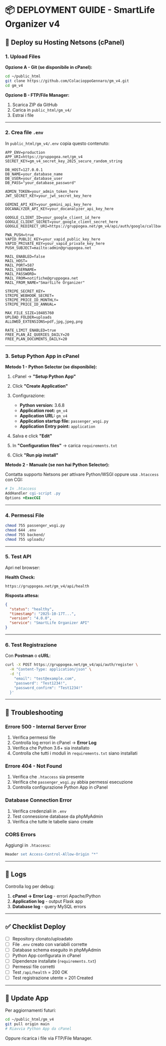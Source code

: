 # 📦 DEPLOYMENT GUIDE - SmartLife Organizer v4

## 🚀 Deploy su Hosting Netsons (cPanel)

### **1. Upload Files**

**Opzione A - Git (se disponibile in cPanel):**
```bash
cd ~/public_html
git clone https://github.com/ColacioppoGennaro/gm_v4.git
cd gm_v4
```

**Opzione B - FTP/File Manager:**
1. Scarica ZIP da GitHub
2. Carica in `public_html/gm_v4/`
3. Estrai i file

---

### **2. Crea file `.env`**

In `public_html/gm_v4/.env` copia questo contenuto:

```env
APP_ENV=production
APP_URI=https://gruppogea.net/gm_v4
SECRET_KEY=gm_v4_secret_key_2025_secure_random_string

DB_HOST=127.0.0.1
DB_NAME=your_database_name
DB_USER=your_database_user
DB_PASS="your_database_password"

ADMIN_TOKEN=your_admin_token_here
JWT_SECRET_KEY=your_jwt_secret_key_here

GEMINI_API_KEY=your_gemini_api_key_here
DOCANALYZER_API_KEY=your_docanalyzer_api_key_here

GOOGLE_CLIENT_ID=your_google_client_id_here
GOOGLE_CLIENT_SECRET=your_google_client_secret_here
GOOGLE_REDIRECT_URI=https://gruppogea.net/gm_v4/api/auth/google/callback

PWA_PUSH=true
VAPID_PUBLIC_KEY=your_vapid_public_key_here
VAPID_PRIVATE_KEY=your_vapid_private_key_here
PUSH_SUBJECT=mailto:admin@gruppogea.net

MAIL_ENABLED=false
MAIL_HOST=
MAIL_PORT=587
MAIL_USERNAME=
MAIL_PASSWORD=
MAIL_FROM=notifiche@gruppogea.net
MAIL_FROM_NAME="SmartLife Organizer"

STRIPE_SECRET_KEY=
STRIPE_WEBHOOK_SECRET=
STRIPE_PRICE_ID_MONTHLY=
STRIPE_PRICE_ID_ANNUAL=

MAX_FILE_SIZE=10485760
UPLOAD_FOLDER=uploads
ALLOWED_EXTENSIONS=pdf,jpg,jpeg,png

RATE_LIMIT_ENABLED=true
FREE_PLAN_AI_QUERIES_DAILY=20
FREE_PLAN_DOCUMENTS_DAILY=20
```

---

### **3. Setup Python App in cPanel**

**Metodo 1 - Python Selector (se disponibile):**

1. cPanel → **"Setup Python App"**
2. Click **"Create Application"**
3. Configurazione:
   - **Python version:** 3.6.8
   - **Application root:** `gm_v4`
   - **Application URL:** `gm_v4`
   - **Application startup file:** `passenger_wsgi.py`
   - **Application Entry point:** `application`

4. Salva e click **"Edit"**
5. In **"Configuration files"** → carica `requirements.txt`
6. Click **"Run pip install"**

**Metodo 2 - Manuale (se non hai Python Selector):**

Contatta supporto Netsons per attivare Python/WSGI oppure usa `.htaccess` con CGI:

```apache
# In .htaccess
AddHandler cgi-script .py
Options +ExecCGI
```

---

### **4. Permessi File**

```bash
chmod 755 passenger_wsgi.py
chmod 644 .env
chmod 755 backend/
chmod 755 uploads/
```

---

### **5. Test API**

Apri nel browser:

**Health Check:**
```
https://gruppogea.net/gm_v4/api/health
```

**Risposta attesa:**
```json
{
  "status": "healthy",
  "timestamp": "2025-10-17T...",
  "version": "4.0.0",
  "service": "SmartLife Organizer API"
}
```

---

### **6. Test Registrazione**

Con **Postman** o **cURL**:

```bash
curl -X POST https://gruppogea.net/gm_v4/api/auth/register \
  -H "Content-Type: application/json" \
  -d '{
    "email": "test@example.com",
    "password": "Test1234!",
    "password_confirm": "Test1234!"
  }'
```

---

## 🐛 **Troubleshooting**

### **Errore 500 - Internal Server Error**

1. Verifica permessi file
2. Controlla log errori in cPanel → **Error Log**
3. Verifica che Python 3.6+ sia installato
4. Controlla che tutti i moduli in `requirements.txt` siano installati

### **Errore 404 - Not Found**

1. Verifica che `.htaccess` sia presente
2. Verifica che `passenger_wsgi.py` abbia permessi esecuzione
3. Controlla configurazione Python App in cPanel

### **Database Connection Error**

1. Verifica credenziali in `.env`
2. Test connessione database da phpMyAdmin
3. Verifica che tutte le tabelle siano create

### **CORS Errors**

Aggiungi in `.htaccess`:
```apache
Header set Access-Control-Allow-Origin "*"
```

---

## 📝 **Logs**

Controlla log per debug:

1. **cPanel → Error Log** - errori Apache/Python
2. **Application log** - output Flask app
3. **Database log** - query MySQL errors

---

## ✅ **Checklist Deploy**

- [ ] Repository clonato/uploadato
- [ ] File `.env` creato con variabili corrette
- [ ] Database schema eseguito in phpMyAdmin
- [ ] Python App configurata in cPanel
- [ ] Dipendenze installate (`requirements.txt`)
- [ ] Permessi file corretti
- [ ] Test `/api/health` = 200 OK
- [ ] Test registrazione utente = 201 Created

---

## 🔄 **Update App**

Per aggiornamenti futuri:

```bash
cd ~/public_html/gm_v4
git pull origin main
# Riavvia Python App da cPanel
```

Oppure ricarica i file via FTP/File Manager.